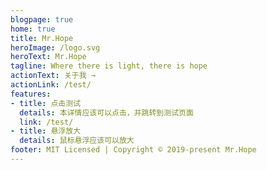```yaml
---
blogpage: true
home: true
title: Mr.Hope
heroImage: /logo.svg
heroText: Mr.Hope
tagline: Where there is light, there is hope
actionText: 关于我 →
actionLink: /test/
features:
- title: 点击测试
  details: 本详情应该可以点击，并跳转到测试页面
  link: /test/
- title: 悬浮放大
  details: 鼠标悬浮应该可以放大
footer: MIT Licensed | Copyright © 2019-present Mr.Hope
---
```

